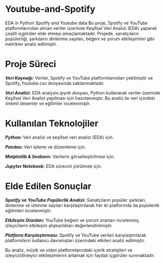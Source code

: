 # Youtube-and-Spotify
EDA in Python Spotify and Youtube data
Bu proje, Spotify ve YouTube platformlarından alınan veriler üzerinde Keşifsel Veri Analizi (EDA) yaparak çeşitli içgörüler elde etmeyi amaçlamaktadır. Projede, sanatçıların popülerliği, şarkıların dinlenme sayıları, beğeni ve yorum etkileşimleri gibi metrikler analiz edilmiştir.

<h1 style:"10">Proje Süreci</h1>


***Veri Kaynağı:*** Veriler, Spotify ve YouTube platformlarından çekilmiştir ve Spotify_Youtube.csv dosyasında saklanmaktadır.

***Veri Analizi:*** EDA analysis.ipynb dosyası, Python kullanarak veriler üzerinde Keşifsel Veri Analizi yapılması için hazırlanmıştır. Bu analiz ile veri içindeki önemli desenler ve eğilimler incelenmiştir.

<h1 style:"10">Kullanılan Teknolojiler</h1>

***Python:*** Veri analizi ve keşifsel veri analizi (EDA) için.

***Pandas:*** Veri işleme ve düzenleme için.

***Matplotlib & Seaborn:*** Verilerin görselleştirilmesi için.

***Jupyter Notebook:*** EDA sürecini yürütmek için.

<h1 style:"10">Elde Edilen Sonuçlar</h1>

***Spotify ve YouTube Popülerlik Analizi:*** Sanatçıların popüler şarkıları, dinlenme ve izlenme sayıları karşılaştırılarak her iki platformda da popülerlik eğilimleri incelenmiştir.

***Etkileşim Oranları:*** YouTube beğeni ve yorum oranları incelenmiş, izleyicilerin etkileşim alışkanlıkları değerlendirilmiştir.

***Platform Karşılaştırması:*** Spotify ve YouTube verileri karşılaştırılarak platformların kullanıcı davranışları üzerindeki etkileri analiz edilmiştir.

Bu analiz, müzik ve video platformlarındaki içerik stratejileri ve izleyici/dinleyici etkileşimlerini anlamak için faydalı içgörüler sunmaktadır.
